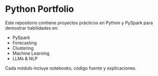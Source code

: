 # Python Portfolio

Este repositorio contiene proyectos prácticos en Python y PySpark
para demostrar habilidades en:

- PySpark
- Forecasting
- Clustering
- Machine Learning
- LLMs & NLP

Cada módulo incluye notebooks, código fuente y explicaciones.

